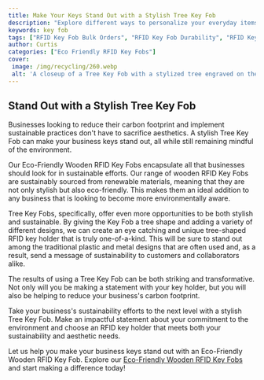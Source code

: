 ```yaml
---
title: Make Your Keys Stand Out with a Stylish Tree Key Fob
description: "Explore different ways to personalize your everyday items like your keys with stylish keychain accessories Learn how to easily make your own key fob as a fun and creative accessory"
keywords: key fob
tags: ["RFID Key Fob Bulk Orders", "RFID Key Fob Durability", "RFID Key Fob Applications", "RFID Key Fob Integration", "RFID Key Fob Support"]
author: Curtis
categories: ["Eco Friendly RFID Key Fobs"]
cover: 
 image: /img/recycling/260.webp
 alt: 'A closeup of a Tree Key Fob with a stylized tree engraved on the front'
---
```

## Stand Out with a Stylish Tree Key Fob
Businesses looking to reduce their carbon footprint and implement sustainable practices don't have to sacrifice aesthetics. A stylish Tree Key Fob can make your business keys stand out, all while still remaining mindful of the environment. 

Our Eco-Friendly Wooden RFID Key Fobs encapsulate all that businesses should look for in sustainable efforts. Our range of wooden RFID Key Fobs are sustainably sourced from renewable materials, meaning that they are not only stylish but also eco-friendly. This makes them an ideal addition to any business that is looking to become more environmentally aware. 

Tree Key Fobs, specifically, offer even more opportunities to be both stylish and sustainable. By giving the Key Fob a tree shape and adding a variety of different designs, we can create an eye catching and unique tree-shaped RFID key holder that is truly one-of-a-kind. This will be sure to stand out among the traditional plastic and metal designs that are often used and, as a result, send a message of sustainability to customers and collaborators alike. 

The results of using a Tree Key Fob can be both striking and transformative. Not only will you be making a statement with your key holder, but you will also be helping to reduce your business's carbon footprint.

Take your business's sustainability efforts to the next level with a stylish Tree Key Fob. Make an impactful statement about your commitment to the environment and choose an RFID key holder that meets both your sustainability and aesthetic needs.

Let us help you make your business keys stand out with an Eco-Friendly Wooden RFID Key Fob. Explore our [Eco-Friendly Wooden RFID Key Fobs](/eco-friendly-rfid-key-fobs) and start making a difference today!
